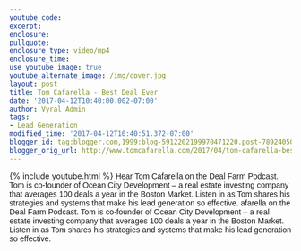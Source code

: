 ```yaml
---
youtube_code: 
excerpt:
enclosure:
pullquote:
enclosure_type: video/mp4
enclosure_time:
use_youtube_image: true
youtube_alternate_image: /img/cover.jpg
layout: post
title: Tom Cafarella - Best Deal Ever
date: '2017-04-12T10:40:00.002-07:00'
author: Vyral Admin
tags:
- Lead Generation
modified_time: '2017-04-12T10:40:51.372-07:00'
blogger_id: tag:blogger.com,1999:blog-5912202199970471220.post-7892405093484165170
blogger_orig_url: http://www.tomcafarella.com/2017/04/tom-cafarella-best-deal-ever.html
---
```

{% include youtube.html %}
<span style="font-size: normal;"><span style="font-family: &quot;arial&quot; , &quot;helvetica&quot; , sans-serif;">Hear Tom Cafarella on the Deal Farm Podcast. Tom is co-founder of Ocean City Development – a real estate investing company that averages 100 deals a year in the Boston Market. Listen in as Tom shares his strategies and systems that make his lead generation so effective. afarella on the Deal Farm Podcast. Tom is co-founder of Ocean City Development – a real estate investing company that averages 100 deals a year in the Boston Market. Listen in as Tom shares his strategies and systems that make his lead generation so effective. 
